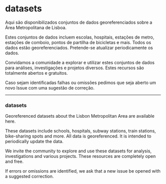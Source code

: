 # datasets

Aqui são disponibilizados conjuntos de dados georeferenciados sobre a Área Metropolitana de Lisboa.

Estes conjuntos de dados incluem escolas, hospitais, estações de metro, estações de comboio, pontos de partilha de bicicletas e mais. Todos os dados estão georeferenciados. Pretende-se atualizar periodicamente os dados.

Convidamos a comunidade a explorar e utilizar estes conjuntos de dados para análises, investigações e projetos diversos. Estes recursos são totalmente abertos e gratuitos.

Caso sejam identificadas falhas ou omissões pedimos que seja aberto um novo Issue com uma sugestão de correção.

---

### datasets

Georeferenced datasets about the Lisbon Metropolitan Area are available here.

These datasets include schools, hospitals, subway stations, train stations, bike-sharing spots and more. All data is georeferenced. It is intended to periodically update the data.

We invite the community to explore and use these datasets for analysis, investigations and various projects. These resources are completely open and free.

If errors or omissions are identified, we ask that a new issue be opened with a suggested correction.
